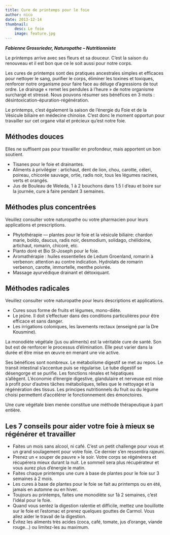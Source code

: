 ```yaml
---
title: Cure de printemps pour le foie
author: nico
date: 2013-12-14
thumbnail:
    desc: Le foie
    image: feature.jpg
---
```


**_Fabienne Grossrieder, Naturopathe – Nutritionniste_**

Le printemps arrive avec ses fleurs et sa douceur. C’est la saison du renouveau et il est bon que ce le soit aussi pour notre corps.

Les cures de printemps sont des pratiques ancestrales simples et efficaces pour nettoyer le sang, purifier le corps, éliminer les toxines et toxiques, renforcer notre organisme pour faire face au déluge d’agressions de tout ordre. Le drainage « remet les pendules à l’heure » de notre organisme surchargé et stressé. Nous pouvons résumer ses bénéfices en 3 mots : désintoxication-épuration-régénération.

Le printemps, c’est également la saison de l’énergie du Foie et de la Vésicule biliaire en médecine chinoise. C’est donc le moment opportun pour travailler sur cet organe vital et précieux qu’est notre foie.

## Méthodes douces

Elles ne suffisent pas pour travailler en profondeur, mais apportent un bon soutient.

  * Tisanes pour le foie et drainantes.
  * Aliments à privilégier : artichaut, dent de lion, chou, carotte, céleri, poireau, chicorée sauvage, ortie, radis noir, tous les légumes racines, verts et orangés.
  * Jus de Bouleau de Weleda, 1 à 2 bouchons dans 1.5 l d’eau et boire sur la journée, cure à faire pendant 3 semaines.

## Méthodes plus concentrées

Veuillez consulter votre naturopathe ou votre pharmacien pour leurs applications et prescriptions.

  * Phytothérapie — plantes pour le foie et la vésicule biliaire: chardon marie, boldo, daucus, radis noir, desmodium, solidago, chélidoine, artichaut, romarin, chicoré, etc.
  * Pianto doré et Bio St-Joseph pour le foie.
  * Aromathérapie : huiles essentielles de Ledum Groenland, romarin à verbenon: attention au contre indication. Hydrolats de romarin verbenon, carotte, immortelle, menthe poivrée.
  * Massage ayurvédique drainant et détoxiquant.

## Méthodes radicales

Veuillez consulter votre naturopathe pour leurs descriptions et applications.

  * Cures sous forme de fruits et légumes, mono-diète.
  * Le jeûne. Il doit s’effectuer dans des conditions particulières pour être efficace et sans danger.
  * Les irrigations coloniques, les lavements rectaux (enseigné par la Dre Kousmine).

La monodiète végétale (jus ou aliments) est la véritable cure de santé. Son but est de renforcer le processus d’élimination. Elle peut varier dans la durée et être mise en œuvre en menant une vie active.

Ses bénéfices sont nombreux. Le métabolisme digestif se met au repos. Le transit intestinal s’accentue puis se régularise. Le tube digestif se désengorge et se purifie. Les fonctions rénales et hépatiques s’allègent. L’économie d’énergie digestive, glandulaire et nerveuse est mise à profit pour d’autres tâches métaboliques, telles que le nettoyage et la régénération des tissus. Les principes nutritionnels du fruit ou du légume choisi permettent d’accélérer le fonctionnement des émonctoires.

Une cure végétale bien menée constitue une méthode thérapeutique à part entière.

## Les 7 conseils pour aider votre foie à mieux se régénérer et travailler

  * Faites un mois sans alcool, ni café. C’est un petit challenge pour vous et un grand soulagement pour votre foie. Ce dernier s’en ressentira rajeuni.
  * Prenez un « souper de pauvre » le soir. Votre corps se régénérera et récupérera mieux durant la nuit. Le sommeil sera plus récupérateur et vous aurez plus d’énergie le matin.
  * Faites chaque printemps une cure à base de plantes pour le foie sur 3 semaines à 2 mois.
  * Les cures à base de plantes pour le foie se fait au printemps ou en été, jamais en automne ou en hiver.
  * Toujours au printemps, faites une monodiète sur 1à 2 semaines, c’est l’idéal pour le foie.
  * Quand vous sentez la digestion ralentie et difficile, mettez une bouillotte sur le foie et l’estomac et prenez quelques gouttes de Carmol. Vous allez aider le travail de la digestion.
  * Évitez les aliments très acides (coca, café, tomate, jus d’orange, viande rouge…) ou limitez-les au maximum.
